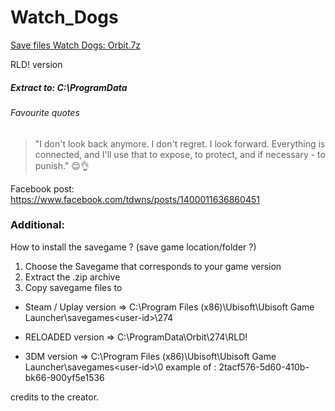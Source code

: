 # Watch_Dogs
[Save files Watch Dogs: Orbit.7z](Orbit.7z?raw=true)

RLD! version
##### Extract to: C:\ProgramData

###### Favourite quotes
> "I don't look back anymore. I don't regret. I look forward. Everything is connected, and I'll use that to expose, to protect, and if necessary - to punish." 😌👌

Facebook post: https://www.facebook.com/tdwns/posts/1400011636860451

### Additional:

How to install the savegame ? (save game location/folder ?)

1. Choose the Savegame that corresponds to your game version
2. Extract the .zip archive
3. Copy savegame files to

* Steam / Uplay version => C:\Program Files (x86)\Ubisoft\Ubisoft Game Launcher\savegames\<user-id>\274

* RELOADED version => C:\ProgramData\Orbit\274\RLD!

* 3DM version => C:\Program Files (x86)\Ubisoft\Ubisoft Game Launcher\savegames\<user-id>\0
example of <user-id>: 2tacf576-5d60-410b-bk66-900yf5e1536

credits to the creator.